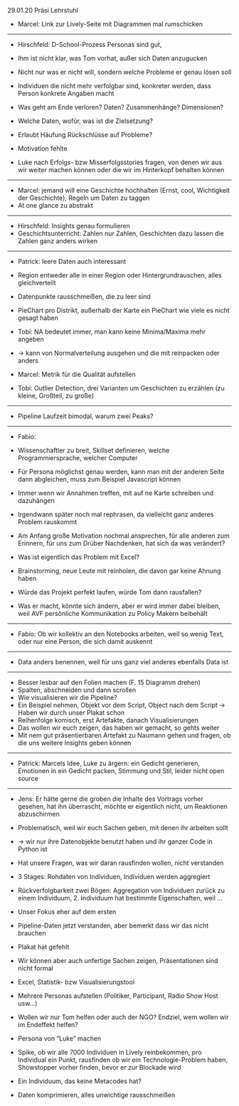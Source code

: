 29.01.20 Präsi Lehrstuhl


- Marcel: Link zur Lively-Seite mit Diagrammen mal rumschicken
--- 
- Hirschfeld: D-School-Prozess Personas sind gut, 
- Ihm ist nicht klar, was Tom vorhat, außer sich Daten anzugucken
- Nicht nur was er nicht will, sondern welche Probleme er genau lösen soll
- Individuen die nicht mehr verfolgbar sind, konkreter werden, dass Person konkrete Angaben macht
- Was geht am Ende verloren? Daten? Zusammenhänge? Dimensionen?
- Welche Daten, wofür, was ist die Zielsetzung?
- Erlaubt Häufung Rückschlüsse auf Probleme?
- Motivation fehlte

- Luke nach Erfolgs- bzw Misserfolgsstories fragen, von denen wir aus wir weiter machen können oder die wir im Hinterkopf behalten können
---
- Marcel: jemand will eine Geschichte hochhalten (Ernst, cool, Wichtigkeit der Geschichte), Regeln um Daten zu taggen
- At one glance zu abstrakt
---
- Hirschfeld: Insights genau formulieren
- Geschichtsunterricht: Zahlen nur Zahlen, Geschichten dazu lassen die Zahlen ganz anders wirken
---
- Patrick: leere Daten auch interessant
- Region entweder alle in einer Region oder Hintergrundrauschen, alles gleichverteilt 

- Datenpunkte rausschmeißen, die zu leer sind
- PieChart pro Distrikt, außerhalb der Karte ein PieChart wie viele es nicht gesagt haben

- Tobi: NA bedeutet immer, man kann keine Minima/Maxima mehr angeben
- -> kann von Normalverteilung ausgehen und die mit reinpacken oder anders

- Marcel: Metrik für die Qualität aufstellen

- Tobi: Outlier Detection, drei Varianten um Geschichten zu erzählen (zu kleine, Großteil, zu große)
---
- Pipeline Laufzeit bimodal, warum zwei Peaks?
---
- Fabio:
- Wissenschaftler zu breit, Skillset definieren, welche Programmiersprache, welcher Computer
- Für Persona möglichst genau werden, kann man mit der anderen Seite dann abgleichen, muss zum Beispiel Javascript können
- Immer wenn wir Annahmen treffen, mit auf ne Karte schreiben und dazuhängen

- Irgendwann später noch mal rephrasen, da vielleicht ganz anderes Problem rauskommt

- Am Anfang große Motivation nochmal ansprechen, für alle anderen zum Erinnern, für uns zum Drüber Nachdenken, hat sich da was verändert?

- Was ist eigentlich das Problem mit Excel?

- Brainstorming, neue Leute mit reinholen, die davon gar keine Ahnung haben

- Würde das Projekt perfekt laufen, würde Tom dann rausfallen?
- Was er macht, könnte sich ändern, aber er wird immer dabei bleiben, weil AVF persönliche Kommunikation zu Policy Makern beibehält
---
- Fabio: Ob wir kollektiv an den Notebooks arbeiten, weil so wenig Text, oder nur eine Person, die sich damit auskennt
---
- Data anders benennen, weil für uns ganz viel anderes ebenfalls Data ist
---
- Besser lesbar auf den Folien machen (F. 15 Diagramm drehen)
- Spalten, abschneiden und dann scrollen
- Wie visualisieren wir die Pipeline?
- Ein Beispiel nehmen, Objekt vor dem Script, Object nach dem Script -> Haben wir durch unser Plakat schon
- Reihenfolge komisch, erst Artefakte, danach Visualisierungen
- Das wollen wir euch zeigen, das haben wir gemacht, so gehts weiter
- Mit nem gut präsentierbaren Artefakt zu Naumann gehen und fragen, ob die uns weitere Insights geben können
---
- Patrick: Marcels Idee, Luke zu ärgern: ein Gedicht generieren, Emotionen in ein Gedicht packen, Stimmung und Stil, leider nicht open source
---
- Jens: Er hätte gerne die groben die Inhalte des Vortrags vorher gesehen, hat ihn überrascht, möchte er eigentlich nicht, um Reaktionen abzuschirmen
- Problematisch, weil wir euch Sachen geben, mit denen ihr arbeiten sollt
- -> wir nur ihre Datenobjekte benutzt haben und ihr ganzer Code in Python ist
- Hat unsere Fragen, was wir daran rausfinden wollen, nicht verstanden
- 3 Stages: Rohdaten von Individuen, Individuen werden aggregiert
- Rückverfolgbarkeit zwei Bögen: Aggregation von Individuen zurück zu einem Individuum, 2. Individuum hat bestimmte Eigenschaften, weil …
- Unser Fokus eher auf dem ersten
- Pipeline-Daten jetzt verstanden, aber bemerkt dass wir das nicht brauchen
- Plakat hat gefehlt 
- Wir können aber auch unfertige Sachen zeigen, Präsentationen sind nicht formal
- Excel, Statistik- bzw Visualisierungstool
- Mehrere Personas aufstellen (Politiker, Participant, Radio Show Host usw…)
- Wollen wir nur Tom helfen oder auch der NGO? Endziel, wem wollen wir im Endeffekt helfen?
- Persona von “Luke” machen
- Spike, ob wir alle 7000 Individuen in Lively reinbekommen, pro Individual ein Punkt, rausfinden ob wir ein Technologie-Problem haben, Showstopper vorher finden, bevor er zur Blockade wird

- Ein Individuum, das keine Metacodes hat?
- Daten komprimieren, alles unwichtige rausschmeißen